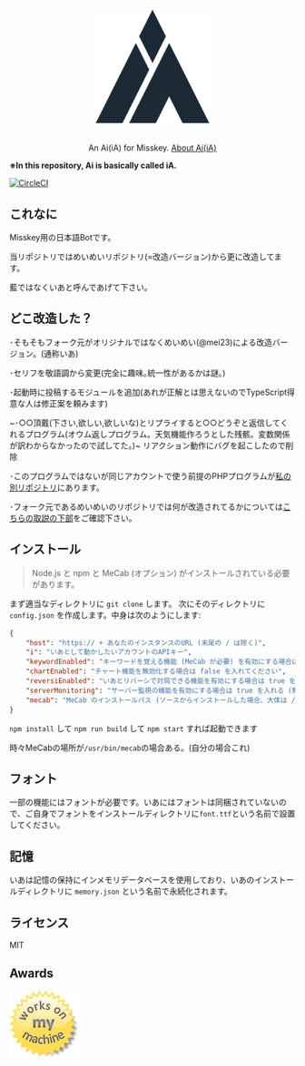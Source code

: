<h1><p align="center"><img src="./ia.png" alt="いあ" height="200"></p></h1>
<p align="center">An Ai(iA) for Misskey. <a href="./torisetu.md">About Ai(iA)</a></p>

**※In this repository, Ai is basically called iA.**

[![CircleCI](https://img.shields.io/circleci/project/github/syuilo/misskey.svg?style=for-the-badge&logo=circleci)](https://circleci.com/gh/leies-202/ai)

## これなに
Misskey用の日本語Botです。

当リポジトリではめいめいリポジトリ(=改造バージョン)から更に改造してます。

藍ではなくいあと呼んであげて下さい。

## どこ改造した？

･そもそもフォーク元がオリジナルではなくめいめい(@mei23)による改造バージョン。(通称いあ)

･セリフを敬語調から変更(完全に趣味｡統一性があるかは謎｡)

･起動時に投稿するモジュールを追加(あれが正解とは思えないのでTypeScript得意な人は修正案を頼みます)

~･○○頂戴(下さい,欲しい,欲しいな)とリプライすると○○どうぞと返信してくれるプログラム(オウム返しプログラム。天気機能作ろうとした残骸。変数関係が訳わからなかったので試してた。)~ リアクション動作にバグを起こしたので削除

･このプログラムではないが同じアカウントで使う前提のPHPプログラムが[私の別リポジトリ](https://github.com/Leies-202/mis-php-list)にあります。

･フォーク元であるめいめいのリポジトリでは何が改造されてるかについては[こちらの取説の下部](https://github.com/Leies-202/ai/blob/myia/torisetu.md)をご確認下さい。
## インストール
> Node.js と npm と MeCab (オプション) がインストールされている必要があります。

まず適当なディレクトリに `git clone` します。
次にそのディレクトリに `config.json` を作成します。中身は次のようにします:
``` json
{
	"host": "https:// + あなたのインスタンスのURL (末尾の / は除く)",
	"i": "いあとして動かしたいアカウントのAPIキー",
	"keywordEnabled": "キーワードを覚える機能 (MeCab が必要) を有効にする場合は true を入れる (無効にする場合は false)",
	"chartEnabled": "チャート機能を無効化する場合は false を入れてください",
	"reversiEnabled": "いあとリバーシで対局できる機能を有効にする場合は true を入れる (無効にする場合は false)",
	"serverMonitoring": "サーバー監視の機能を有効にする場合は true を入れる (無効にする場合は false)",
	"mecab": "MeCab のインストールパス (ソースからインストールした場合、大体は /usr/local/bin/mecab)"
}
```
`npm install` して `npm run build` して `npm start` すれば起動できます

時々MeCabの場所が`/usr/bin/mecab`の場合ある。(自分の場合これ)

## フォント
一部の機能にはフォントが必要です。いあにはフォントは同梱されていないので、ご自身でフォントをインストールディレクトリに`font.ttf`という名前で設置してください。

## 記憶
いあは記憶の保持にインメモリデータベースを使用しており、いあのインストールディレクトリに `memory.json` という名前で永続化されます。

## ライセンス
MIT

## Awards
<img src="./WorksOnMyMachine.png" alt="Works on my machine" height="120">
